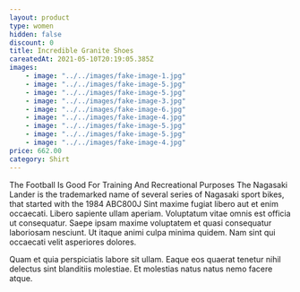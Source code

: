 ```yaml
---
layout: product
type: women
hidden: false
discount: 0
title: Incredible Granite Shoes
careatedAt: 2021-05-10T20:19:05.385Z
images:
    - image: "../../images/fake-image-1.jpg"
    - image: "../../images/fake-image-5.jpg"
    - image: "../../images/fake-image-5.jpg"
    - image: "../../images/fake-image-3.jpg"
    - image: "../../images/fake-image-6.jpg"
    - image: "../../images/fake-image-4.jpg"
    - image: "../../images/fake-image-5.jpg"
    - image: "../../images/fake-image-5.jpg"
    - image: "../../images/fake-image-4.jpg"
price: 662.00
category: Shirt
---
```

The Football Is Good For Training And Recreational Purposes
The Nagasaki Lander is the trademarked name of several series of Nagasaki sport bikes, that started with the 1984 ABC800J
Sint maxime fugiat libero aut et enim occaecati. Libero sapiente ullam aperiam. Voluptatum vitae omnis est officia ut consequatur. Saepe ipsam maxime voluptatem et quasi consequatur laboriosam nesciunt. Ut itaque animi culpa minima quidem. Nam sint qui occaecati velit asperiores dolores.
 Quam et quia perspiciatis labore sit ullam. Eaque eos quaerat tenetur nihil delectus sint blanditiis molestiae. Et molestias natus natus nemo facere atque.
